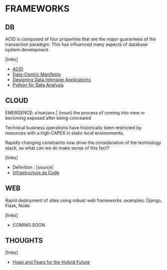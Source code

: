 # FRAMEWORKS

## DB
ACID is composed of four properties that are the major guarantees of the transaction paradigm. This has influenced many aspects of database system development.

[links]
- [ACID](https://en.wikipedia.org/wiki/ACID)
- [Data-Centric Manifesto](http://www.datacentricmanifesto.org)
- [Designing Data Intensive Applications](https://www.oreilly.com/library/view/designing-data-intensive-applications/9781491903063/)
- [Python for Data Analysis](https://www.oreilly.com/library/view/python-for-data/9781449323592/)

## CLOUD
EMERGENCE: əˈmərjəns | (noun) the process of coming into view or becoming exposed after being concealed

Technical business operations have historically been restricted by resources with a high CAPEX in static local environments.

Rapidly changing constraints now drive the consideration of the technology stack, so what can we do make sense of this fact?

[links]
- Definition : [source]
- [Infrastructure as Code](https://www.oreilly.com/library/view/infrastructure-as-code/9781617298295/)

## WEB
Rapid deployment of sites using robust web frameworks.
examples: Django, Flask, Node

[links]
- COMING SOON

## THOUGHTS
[links]
- [Hope and Fears for the Hybrid Future](https://www.mckinsey.com/featured-insights/coronavirus-leading-through-the-crisis/charting-the-path-to-the-next-normal/hopes-and-fears-for-the-hybrid-future)